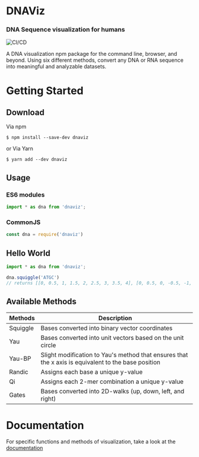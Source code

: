 # DNAViz
### DNA Sequence visualization for humans
![CI/CD](https://github.com/Lab41/dnaviz/workflows/CI/CD/badge.svg)

A DNA visualization npm package for the command line, browser, and beyond. Using six different methods, convert any DNA or RNA sequence into meaningful and analyzable datasets.

# Getting Started
## Download
Via npm
```
$ npm install --save-dev dnaviz
```
or Via Yarn
```
$ yarn add --dev dnaviz
```
## Usage
### ES6 modules
```Typescript
import * as dna from 'dnaviz';
```
### CommonJS
```Typescript
const dna = require('dnaviz')
```
## Hello World
```Typescript
import * as dna from 'dnaviz';

dna.squiggle('ATGC')
// returns [[0, 0.5, 1, 1.5, 2, 2.5, 3, 3.5, 4], [0, 0.5, 0, -0.5, -1, -0.5, 0, -0.5, 0]]
```
## Available Methods

| Methods | Description |
| ------ | ----------- |
|Squiggle | Bases converted into binary vector coordinates|
|Yau | Bases converted into unit vectors based on the unit circle |
|Yau-BP | Slight modification to Yau's method that ensures that the x axis is equivalent to the base position |
|Randic | Assigns each base a unique y-value |
|Qi | Assigns each 2-mer combination a unique y-value |
|Gates | Bases converted into 2D-walks (up, down, left, and right) |
# Documentation
For specific functions and methods of visualization, take a look at the [documentation](https://lab41.github.io/dnaviz/modules/_dnaviz_.html)
